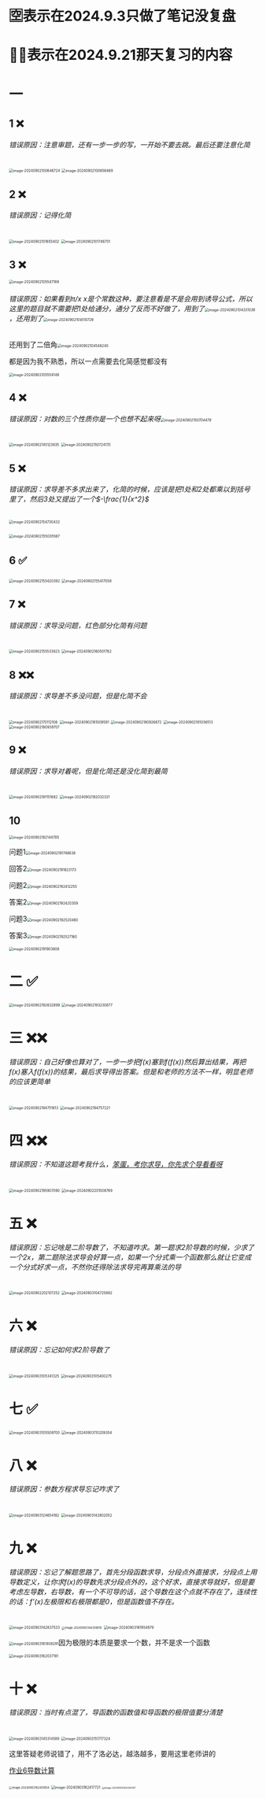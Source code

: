 # 🈳️表示在2024.9.3只做了笔记没复盘

# 🌟❌表示在2024.9.21那天复习的内容

# 一

## 1 ❌

###### 错误原因：注意审题，还有一步一步的写，一开始不要去跳。最后还要注意化简

<img src="/Users/yuebinghui/Documents/program/github/note/images/image-20240902100646724.png" alt="image-20240902100646724" style="zoom:50%;" />

<img src="/Users/yuebinghui/Documents/program/github/note/images/image-20240902100656469.png" alt="image-20240902100656469" style="zoom:50%;" />

## 2 ❌ 

###### 错误原因：记得化简

<img src="/Users/yuebinghui/Documents/program/github/note/images/image-20240902101655402.png" alt="image-20240902101655402" style="zoom:50%;" />

<img src="/Users/yuebinghui/Documents/program/github/note/images/image-20240902101746701.png" alt="image-20240902101746701" style="zoom:50%;" />

## 3 ❌

<img src="/Users/yuebinghui/Documents/program/github/note/images/image-20240902105547189.png" alt="image-20240902105547189" style="zoom:50%;" />

###### 错误原因：如果看到π/x x是个常数这种，要注意看是不是会用到诱导公式，所以这里的题目就不需要把1处给通分，通分了反而不好做了，用到了<img src="/Users/yuebinghui/Documents/program/github/note/images/image-20240902104331036.png" alt="image-20240902104331036" style="zoom:50%;" />，还用到了<img src="/Users/yuebinghui/Documents/program/github/note/images/image-20240902104510726.png" alt="image-20240902104510726" style="zoom:50%;" />

还用到了二倍角<img src="/Users/yuebinghui/Documents/program/github/note/images/image-20240902104546240.png" alt="image-20240902104546240" style="zoom:50%;" />

都是因为我不熟悉，所以一点需要去化简感觉都没有

<img src="/Users/yuebinghui/Documents/program/github/note/images/image-20240902105554148.png" alt="image-20240902105554148" style="zoom:50%;" />

## 4 ❌

###### 错误原因：对数的三个性质你是一个也想不起来呀<img src="/Users/yuebinghui/Documents/program/github/note/images/image-20240902150704478.png" alt="image-20240902150704478" style="zoom:50%;" />

<img src="/Users/yuebinghui/Documents/program/github/note/images/image-20240902145123835.png" alt="image-20240902145123835" style="zoom:50%;" />

<img src="/Users/yuebinghui/Documents/program/github/note/images/image-20240902150724170.png" alt="image-20240902150724170" style="zoom:50%;" />

## 5 ❌

###### 错误原因：求导差不多求出来了，化简的时候，应该是把1处和2处都乘以到括号里了，然后3处又提出了一个$-\frac{1}{x^2}$ 

<img src="/Users/yuebinghui/Documents/program/github/note/images/image-20240902154730432.png" alt="image-20240902154730432" style="zoom:50%;" />

###### <img src="/Users/yuebinghui/Documents/program/github/note/images/image-20240902155035567.png" alt="image-20240902155035567" style="zoom:50%;" />



## 6  ✅

<img src="/Users/yuebinghui/Documents/program/github/note/images/image-20240902155420392.png" alt="image-20240902155420392" style="zoom:50%;" />

<img src="/Users/yuebinghui/Documents/program/github/note/images/image-20240902155417058.png" alt="image-20240902155417058" style="zoom:50%;" />

## 7 ❌

###### 错误原因：求导没问题，红色部分化简有问题

<img src="/Users/yuebinghui/Documents/program/github/note/images/image-20240902155533823.png" alt="image-20240902155533823" style="zoom:50%;" />

<img src="/Users/yuebinghui/Documents/program/github/note/images/image-20240902160501762.png" alt="image-20240902160501762" style="zoom:50%;" />





## 8 ❌❌

###### 错误原因：求导差不多没问题，但是化简不会

<img src="/Users/yuebinghui/Documents/program/github/note/images/image-20240902170112106.png" alt="image-20240902170112106" style="zoom:50%;" />

<img src="/Users/yuebinghui/Documents/program/github/note/images/image-20240902181009591.png" alt="image-20240902181009591" style="zoom:50%;" />

<img src="/Users/yuebinghui/Documents/program/github/note/images/image-20240902180926672.png" alt="image-20240902180926672" style="zoom:50%;" />

<img src="/Users/yuebinghui/Documents/program/github/note/images/image-20240902181036513.png" alt="image-20240902181036513" style="zoom:50%;" />

<img src="/Users/yuebinghui/Documents/program/github/note/images/image-20240902180939707.png" alt="image-20240902180939707" style="zoom:50%;" />

## 9 ❌

###### 错误原因：求导对着呢，但是化简还是没化简到最简

<img src="/Users/yuebinghui/Documents/program/github/note/images/image-20240902181151682.png" alt="image-20240902181151682" style="zoom:50%;" />

<img src="/Users/yuebinghui/Documents/program/github/note/images/image-20240902182032321.png" alt="image-20240902182032321" style="zoom:50%;" />

## 10

<img src="/Users/yuebinghui/Documents/program/github/note/images/image-20240902182144785.png" alt="image-20240902182144785" style="zoom:50%;" />

问题1<img src="/Users/yuebinghui/Documents/program/github/note/images/image-20240902191748638.png" alt="image-20240902191748638" style="zoom:50%;" />

回答2<img src="/Users/yuebinghui/Documents/program/github/note/images/image-20240902191823173.png" alt="image-20240902191823173" style="zoom:50%;" />

问题2<img src="/Users/yuebinghui/Documents/program/github/note/images/image-20240902192412255.png" alt="image-20240902192412255" style="zoom:50%;" />

答案2<img src="/Users/yuebinghui/Documents/program/github/note/images/image-20240902192420309.png" alt="image-20240902192420309" style="zoom:50%;" />

问题3<img src="/Users/yuebinghui/Documents/program/github/note/images/image-20240902192520460.png" alt="image-20240902192520460" style="zoom:50%;" />

答案3<img src="/Users/yuebinghui/Documents/program/github/note/images/image-20240902192527160.png" alt="image-20240902192527160" style="zoom:50%;" />



<img src="/Users/yuebinghui/Documents/program/github/note/images/image-20240902191903808.png" alt="image-20240902191903808" style="zoom:50%;" />

# 二 ✅

<img src="/Users/yuebinghui/Documents/program/github/note/images/image-20240902192632899.png" alt="image-20240902192632899" style="zoom:50%;" />

<img src="/Users/yuebinghui/Documents/program/github/note/images/image-20240902193230877.png" alt="image-20240902193230877" style="zoom:50%;" />

# 三 ❌❌

###### 错误原因：自己好像也算对了，一步一步把f(x)塞到f(f(x))然后算出结果，再把f(x)塞入f(f(x))的结果，最后求导得出答案。但是和老师的方法不一样，明显老师的应该更简单

<img src="/Users/yuebinghui/Documents/program/github/note/images/image-20240902194751613.png" alt="image-20240902194751613" style="zoom:50%;" />

<img src="/Users/yuebinghui/Documents/program/github/note/images/image-20240902194757221.png" alt="image-20240902194757221" style="zoom:50%;" />

# 四 ❌❌

###### 错误原因：不知道这题考我什么，<u>笨蛋，考你求导，你先求个导看看呀</u>

<img src="/Users/yuebinghui/Documents/program/github/note/images/image-20240902195907090.png" alt="image-20240902195907090" style="zoom:50%;" />

<img src="/Users/yuebinghui/Documents/program/github/note/images/image-20240902201008769.png" alt="image-20240902201008769" style="zoom:50%;" />

# 五 ❌

###### 错误原因：忘记啥是二阶导数了，不知道咋求。第一题求2阶导数的时候，少求了一个2x，第二题除法求导会好算一点，如果一个分式乘一个函数那么就让它变成一个分式好求一点，不然你还得除法求导完再算乘法的导

<img src="/Users/yuebinghui/Documents/program/github/note/images/image-20240902202107252.png" alt="image-20240902202107252" style="zoom:50%;" />

<img src="/Users/yuebinghui/Documents/program/github/note/images/image-20240903104725892.png" alt="image-20240903104725892" style="zoom:50%;" />

# 六 ❌

###### 错误原因：忘记如何求2阶导数了

<img src="/Users/yuebinghui/Documents/program/github/note/images/image-20240903105341325.png" alt="image-20240903105341325" style="zoom:50%;" />

<img src="/Users/yuebinghui/Documents/program/github/note/images/image-20240903105400275.png" alt="image-20240903105400275" style="zoom:50%;" />

# 七 ✅

<img src="/Users/yuebinghui/Documents/program/github/note/images/image-20240903105509700.png" alt="image-20240903105509700" style="zoom:50%;" />

<img src="/Users/yuebinghui/Documents/program/github/note/images/image-20240903110209354.png" alt="image-20240903110209354" style="zoom:50%;" />

# 八 ❌

###### 错误原因：参数方程求导忘记咋求了

<img src="/Users/yuebinghui/Documents/program/github/note/images/image-20240903124654182.png" alt="image-20240903124654182" style="zoom:50%;" />

<img src="/Users/yuebinghui/Documents/program/github/note/images/image-20240903142802052.png" alt="image-20240903142802052" style="zoom:50%;" />

# 九 ❌

###### 错误原因：忘记了解题思路了，首先分段函数求导，分段点外直接求，分段点上用导数定义，让你求f(x)的导数先求分段点外的，这个好求，直接求导就好，但是要考虑左导数，右导数，有一个不可导的话，这个导数在这个点就不存在了，连续性的话：f'(x)左极限和右极限都是0，但是函数值不存在。

<img src="/Users/yuebinghui/Documents/program/github/note/images/image-20240903142837533.png" alt="image-20240903142837533" style="zoom:50%;" />

<img src="/Users/yuebinghui/Documents/program/github/note/images/image-20240903144358810.png" alt="image-20240903144358810" style="zoom:40%;" />

<img src="/Users/yuebinghui/Documents/program/github/note/images/image-20240903161954979.png" alt="image-20240903161954979" style="zoom:50%;" />

<img src="/Users/yuebinghui/Documents/program/github/note/images/image-20240903161938291.png" alt="image-20240903161938291" style="zoom:50%;" />因为极限的本质是要求一个数，并不是求一个函数

<img src="/Users/yuebinghui/Documents/program/github/note/images/image-20240903162037181.png" alt="image-20240903162037181" style="zoom:50%;" />

# 十 ❌

###### 错误原因：当时有点混了，导函数的函数值和导函数的极限值要分清楚

<img src="/Users/yuebinghui/Documents/program/github/note/images/image-20240903145314589.png" alt="image-20240903145314589" style="zoom:50%;" />

<img src="/Users/yuebinghui/Documents/program/github/note/images/image-20240903151717324.png" alt="image-20240903151717324" style="zoom:50%;" />

这里答疑老师说错了，用不了洛必达，越洛越多，要用这里老师讲的

<a href="/Users/yuebinghui/Documents/program/github/note/笔记/数学/周洋鑫/15.零基础核心考点精讲14-2.md#作业6导数计算">作业6导数计算</a>

<img src="/Users/yuebinghui/Documents/program/github/note/images/image-20240903162401854.png" alt="image-20240903162401854" style="zoom:40%;" />

<img src="/Users/yuebinghui/Documents/program/github/note/images/image-20240903162417721.png" alt="image-20240903162417721" style="zoom:50%;" />

<img src="/Users/yuebinghui/Documents/program/github/note/images/image-20240903162424397.png" alt="image-20240903162424397" style="zoom:33%;" />

